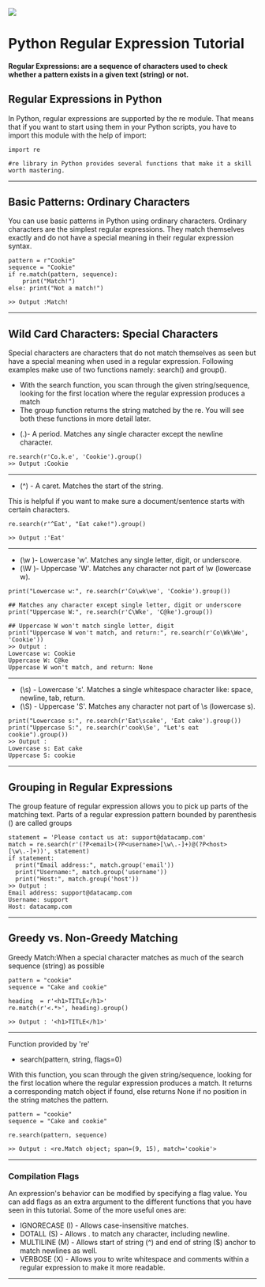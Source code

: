 
![](https://res.cloudinary.com/practicaldev/image/fetch/s--_iE0KvdT--/c_imagga_scale,f_auto,fl_progressive,h_900,q_auto,w_1600/https://dev-to-uploads.s3.amazonaws.com/i/zpek00ubevoxvn458b01.png)

# Python Regular Expression Tutorial

#### Regular Expressions: are a sequence of characters used to check whether a pattern exists in a given text (string) or not. 

## Regular Expressions in Python

In Python, regular expressions are supported by the re module. That means that if you want to start using them in your Python scripts, you have to import this module with the help of import:
```
import re

#re library in Python provides several functions that make it a skill worth mastering.
```
______________________________________________
## Basic Patterns: Ordinary Characters

You can use basic patterns in Python using ordinary characters. Ordinary characters are the simplest regular expressions. They match themselves exactly and do not have a special meaning in their regular expression syntax.
```
pattern = r"Cookie"
sequence = "Cookie"
if re.match(pattern, sequence):
    print("Match!")
else: print("Not a match!")

>> Output :Match!
```
______________________________________________
## Wild Card Characters: Special Characters
Special characters are characters that do not match themselves as seen but have a special meaning when used in a regular expression. 
Following examples make use of two functions namely:
 search() and group().
- With the search function, you scan through the given string/sequence, looking for the first location where the regular expression produces a match
- The group function returns the string matched by the re. You will see both these functions in more detail later.

* (.)- A period. Matches any single character except the newline character.
```
re.search(r'Co.k.e', 'Cookie').group()
>> Output :Cookie
```
______________________________________________
* (^) - A caret. Matches the start of the string.

This is helpful if you want to make sure a document/sentence starts with certain characters.
```
re.search(r'^Eat', "Eat cake!").group()

>> Output :'Eat'

```
______________________________________________

* (\w )- Lowercase 'w'. Matches any single letter, digit, or underscore.
* (\W )- Uppercase 'W'. Matches any character not part of \w (lowercase w).

```
print("Lowercase w:", re.search(r'Co\wk\we', 'Cookie').group())

## Matches any character except single letter, digit or underscore
print("Uppercase W:", re.search(r'C\Wke', 'C@ke').group())

## Uppercase W won't match single letter, digit
print("Uppercase W won't match, and return:", re.search(r'Co\Wk\We', 'Cookie'))
>> Output :
Lowercase w: Cookie
Uppercase W: C@ke
Uppercase W won't match, and return: None

```
______________________________________________

* (\s) - Lowercase 's'. Matches a single whitespace character like: space, newline, tab, return.
* (\S) - Uppercase 'S'. Matches any character not part of \s (lowercase s).
```
print("Lowercase s:", re.search(r'Eat\scake', 'Eat cake').group())
print("Uppercase S:", re.search(r'cook\Se', "Let's eat cookie").group())
>> Output :
Lowercase s: Eat cake
Uppercase S: cookie
```
______________________________________________
## Grouping in Regular Expressions
The group feature of regular expression allows you to pick up parts of the matching text. Parts of a regular expression pattern bounded by parenthesis () are called groups
```
statement = 'Please contact us at: support@datacamp.com'
match = re.search(r'(?P<email>(?P<username>[\w\.-]+)@(?P<host>[\w\.-]+))', statement)
if statement:
  print("Email address:", match.group('email'))
  print("Username:", match.group('username'))
  print("Host:", match.group('host'))
>> Output :
Email address: support@datacamp.com
Username: support
Host: datacamp.com
```
______________________________________________
## Greedy vs. Non-Greedy Matching

Greedy Match:When a special character matches as much of the search sequence (string) as possible

```
pattern = "cookie"
sequence = "Cake and cookie"

heading  = r'<h1>TITLE</h1>'
re.match(r'<.*>', heading).group()

>> Output : '<h1>TITLE</h1>'
```
______________________________________________

Function provided by 're'

* search(pattern, string, flags=0)

With this function, you scan through the given string/sequence, looking for the first location where the regular expression produces a match. It returns a corresponding match object if found, else returns None if no position in the string matches the pattern.

```
pattern = "cookie"
sequence = "Cake and cookie"

re.search(pattern, sequence)

>> Output : <re.Match object; span=(9, 15), match='cookie'>

```
______________________________________________

### Compilation Flags

An expression's behavior can be modified by specifying a flag value. You can add flags as an extra argument to the different functions that you have seen in this tutorial. Some of the more useful ones are:

* IGNORECASE (I) - Allows case-insensitive matches.
* DOTALL (S) - Allows . to match any character, including newline.
* MULTILINE (M) - Allows start of string (^) and end of string ($) anchor to match newlines as well.
* VERBOSE (X) - Allows you to write whitespace and comments within a regular expression to make it more readable.
______________________________________________
